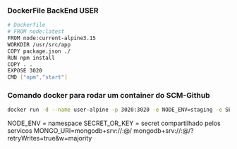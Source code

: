 ### DockerFile BackEnd USER

```sh
# Dockerfile
# FROM node:latest
FROM node:current-alpine3.15
WORKDIR /usr/src/app
COPY package.json ./
RUN npm install
COPY . .
EXPOSE 3020
CMD ["npm","start"]
```


### Comando docker para rodar um container do SCM-Github

```bash
docker run -d --name user-alpine -p 3020:3020 -e NODE_ENV=staging -e SECRET_OR_KEY=uma-secret-aleatoria-grande -e MONGO_URI=mongodb+srv://user:pass@<cluster-name>/<dbname> dalmofelipe/qc-backend-user-alpine:0.1.0
```

NODE_ENV = namespace
SECRET_OR_KEY = secret compartilhado pelos servicos
MONGO_URI=mongodb+srv://<username>:<password>@<cluster-name>/<cluster-name>
          mongodb+srv://<username>:<password>@<cluster-name>/<cluster-name>?retryWrites=true&w=majority


